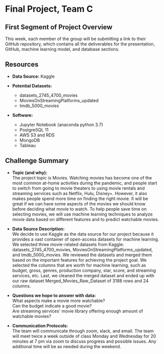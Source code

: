 # Final Project, Team C

## First Segment of Project Overview
This week, each member of the group will be submitting a link to their GitHub repository, which contains all the deliverables for the presentation, GitHub, machine learning model, and database sections.

## Resources
- **Data Source:** Kaggle  
- **Potential Datasets:**
  - datasets_2745_4700_movies  
  - MoviesOnStreamingPlatforms_updated  
  - tmdb_5000_movies

- **Software:**
  - Jupyter Notebook (anaconda python 3.7)  
  - PostgreSQL 11  
  - AWS S3 and RDS  
  - MongoDB  
  - Tableau

## Challenge Summary

- **Topic (and why):**  
The project topic is Movies. Watching movies has become one of the most common at-home activities during the pandemic, and people start to switch from going to movie theaters to using movie rentals and streaming services such as Netflix, Hulu, Disney+. However, it also makes people spend more time on finding the right movie. It will be great if we can have some aspects of the movies we should know before deciding what movie to watch. To help people save time on selecting movies, we will use machine learning techniques to analyze movie data based on different features and to predict watchable movies.  

- **Data Source Description:**  
We decide to use Kaggle as the data source for our project because it provides a vast container of open-access datasets for machine learning. We selected three movie-related datasets from Kaggle: datasets_2745_4700_movies, MoviesOnStreamingPlatforms_updated, and tmdb_5000_movies. We reviewed the datasets and merged them based on the important features for achieving the project goal. We selected the columns that are worth for machine learning, such as budget, gross, genres, production company, star, score, and streaming services, etc. Last, we cleaned the merged dataset and ended up with our raw dataset Merged_Movies_Raw_Dataset of 3188 rows and 24 columns.

- **Questions we hope to answer with data:**  
What aspects make a movie more watchable?  
Can the budget indicate a good movie?  
Are streaming services' movie library offering enough amount of watchable movies?  

- **Communication Protocols:**  
The team will communicate through zoom, slack, and email. The team will meet twice a week outside of class Monday and Wednesday for 20 minutes at 7 pm via zoom to discuss progress and possible issues. Any additional time will be as needed during the weekend.
